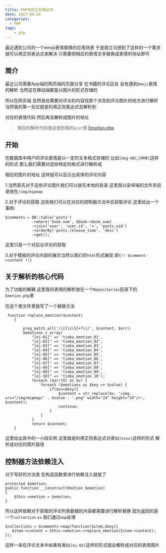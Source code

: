 ```yaml
---
title: PHP中的正则表达式
date: 2017-06-24
categories:
  - PHP
tags:
    - php
---
```

最近遇到公司的一个emoji表情替换的应用场景 于是我立马想到了这样的一个需求就可以用正则表达式来解决 只需要把相应的表情文本替换成表情的地址即可

## 简介

最近公司需要App端的网页端的页面分享 在书籍的评论区处 会有遇到`Emoji`表情的解析  当然这在移动端都是以图片的形式存储的

所以在网页端 自然我也需要对评论的内容找那个涉及到评论图片的地方进行解析 当然我的第一反应就是利用正则表达式去解析到

对应的表情代码 然后再去解析成图片的地址

> 相应的解析代码我会放到我的`gist`里 [Emotion.php](https://gist.github.com/GeekGhc/69fd78164664f3515eb646d25eabd61a)

## 开始
在数据库中用户的评论表情是以一定的文本格式存储的 比如`[dog-00]`,`[拜拜]`这样的形式 那么我们需要对这些特定的格式进行解析成

相应的图片的地址 这样就可以显示出具体的评论内容

1.当然首先对于这些评论图片我们可以放在本地的目录  这里我以安卓端的文件夹目录放在`/img/mipmap`

2.对于评论的获取 这些我们可以在对应的控制器方法中去获取评论 这里给出一个事例:
```php?start_inline=1
$comments = DB::table('posts')
            ->where('book_num', $book->book_num)
            ->join('user', 'user.id', '=', 'posts.uid')
            ->orderBy('posts.release_time', 'desc')
            ->get();
```
这里只是一个对后台评论的获取

3.对于模板的评论内容的展示当然以我们的`html`形式展现 即`{!! $comment->content !!}`

## 关于解析的核心代码
为了功能的解耦 这里我将表情的解析放在一个`Repositories`目录下的`Emotion.php`里

在这个类文件里我写了一个替换方法
```php?start_inline=1
 function replace_emotion($content)
    {

        preg_match_all('/\[[\s\S]+?\]/', $content, $arr);
        $emotions = array(
            "[ej-01]" => 'tieba_emotion_01',
            "[ej-02]" => 'tieba_emotion_02',
            "[ej-03]" => 'tieba_emotion_03',
            "[ej-04]" => 'tieba_emotion_04',
            "[ej-05]" => 'tieba_emotion_05',
            "[ej-06]" => 'tieba_emotion_06',
            "[ej-07]" => 'tieba_emotion_07',
            "[ej-08]" => 'tieba_emotion_08',
            "[ej-09]" => 'tieba_emotion_09',
            "[ej-10]" => 'tieba_emotion_10');
            foreach ($arr[0] as $v) {
                foreach ($emotions as $key => $value) {
                    if($v==$key){
                        $content = str_replace($v, '<img src="/img/mipmap/' . $value . '.png" width="24" height="24"/>', $content);
                        continue;
                    }
                }
            }
            return $content;
    }
```

这里给出其中的一小段实例 这里就是利用正则表达式对类似`[xxxx]`这样的形式 解析成对应的图片路径

## 控制器方法依赖注入
对于写好的方法类 在构造函数里进行依赖注入就是了
```php?start_inline=1
protected $emotion;
public function __construct(Emotion $emotion)
{
    $this->emotion = $emotion;
}
```

所以这样依赖对于获取的评论列表数据的内容都需要进行解析替换 因为返回的是一个`collection` `so` 我们通过`map`处理
```php?start_inline=1
$collections = $comments->map(function($item,$key){
   $item->content = $this->emotion->replace_emotion($item->content);
});
```

这样一来在评论文本中如果有类似`[ej-02]`这样的形式就会解析成对应的表情图片